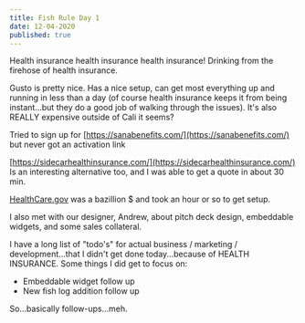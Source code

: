 ```yaml
---
title: Fish Rule Day 1
date: 12-04-2020
published: true
---
```


Health insurance health insurance health insurance!  Drinking from the firehose of health insurance.

Gusto is pretty nice.  Has a nice setup, can get most everything up and running in less than a day (of course health insurance keeps it from being instant...but they do a good job of walking through the issues).  It's also REALLY expensive outside of Cali it seems?

Tried to sign up for [https://sanabenefits.com/](https://sanabenefits.com/) but never got an activation link

[https://sidecarhealthinsurance.com/](https://sidecarhealthinsurance.com/) Is an interesting alternative too, and I was able to get a quote in about 30 min.

[HealthCare.gov](http://healthcare.gov) was a bazillion $ and took an hour or so to get setup.

I also met with our designer, Andrew, about pitch deck design, embeddable widgets, and some sales collateral.

I have a long list of "todo's" for actual business / marketing / development...that I didn't get done today...because of HEALTH INSURANCE.  Some things I did get to focus on:

- Embeddable widget follow up
- New fish log addition follow up

So...basically follow-ups...meh.
